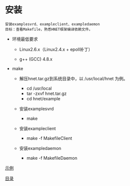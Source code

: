 # 安装


```
安装examplesvrd、exampleclient、exampledaemon
目标：查看Makefile，熟悉HNET框架编译依赖文件。
```

* 环境最低要求

    * Linux2.6.x（Linux2.4.x + epoll补丁）

    * g++ (GCC) 4.8.x

* make

    * 解压hnet.tar.gz到系统目录中，以 /usr/local/hnet 为例。
        * cd /usr/local
        * tar -zxvf hnet.tar.gz
        * cd hnet/example

    * 安装examplesvrd
        * make

    * 安装exampleclient
        * make -f MakefileClient

    * 安装exampledaemon
        * make -f MakefileDaemon



[示例](../example/README.md)

[目录](../SUMMARY.md)
